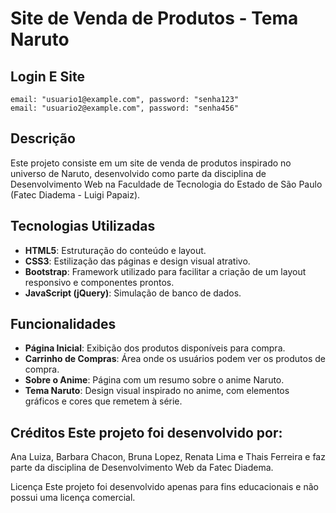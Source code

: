 # Site de Venda de Produtos - Tema Naruto

## Login E Site
    email: "usuario1@example.com", password: "senha123"  
    email: "usuario2@example.com", password: "senha456"

## Descrição
Este projeto consiste em um site de venda de produtos inspirado no universo de Naruto, desenvolvido como parte da disciplina de Desenvolvimento Web na Faculdade de Tecnologia do Estado de São Paulo (Fatec Diadema - Luigi Papaiz).

## Tecnologias Utilizadas
- **HTML5**: Estruturação do conteúdo e layout.
- **CSS3**: Estilização das páginas e design visual atrativo.
- **Bootstrap**: Framework utilizado para facilitar a criação de um layout responsivo e componentes prontos.
- **JavaScript (jQuery)**: Simulação de banco de dados.

## Funcionalidades
- **Página Inicial**: Exibição dos produtos disponíveis para compra.
- **Carrinho de Compras**: Área onde os usuários podem ver os produtos de compra.
- **Sobre o Anime**: Página com um resumo sobre o anime Naruto.
- **Tema Naruto**: Design visual inspirado no anime, com elementos gráficos e cores que remetem à série.

## Créditos Este projeto foi desenvolvido por:
Ana Luiza, Barbara Chacon, Bruna Lopez, Renata Lima e Thais Ferreira e faz parte da disciplina de Desenvolvimento Web da Fatec Diadema. 

Licença Este projeto foi desenvolvido apenas para fins educacionais e não possui uma licença comercial.
